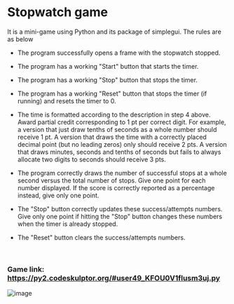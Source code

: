 # Stopwatch game
It is a mini-game using Python and its package of simplegui. The rules are as below

- The program successfully opens a frame with the stopwatch stopped.

- The program has a working "Start" button that starts the timer.

- The program has a working "Stop" button that stops the timer.

- The program has a working "Reset" button that stops the timer (if running) and resets the timer to 0.

- The time is formatted according to the description in step 4 above. Award partial credit corresponding to 1 pt per correct digit. For example, a version that just draw tenths of seconds as a whole number should receive 1 pt. A version that draws the time with a correctly placed decimal point (but no leading zeros) only should receive 2 pts. A version that draws minutes, seconds and tenths of seconds but fails to always allocate two digits to seconds should receive 3 pts.

- The program correctly draws the number of successful stops at a whole second versus the total number of stops. Give one point for each number displayed. If the score is correctly reported as a percentage instead, give only one point.

- The "Stop" button correctly updates these success/attempts numbers. Give only one point if hitting the "Stop" button changes these numbers when the timer is already stopped.

- The "Reset" button clears the success/attempts numbers.

</br>

### Game link: https://py2.codeskulptor.org/#user49_KFOU0V1flusm3uj.py

![image](https://user-images.githubusercontent.com/58776067/182601011-8fe5cef2-9e87-4ce5-80c8-cd431eaf218f.png)


<End>

